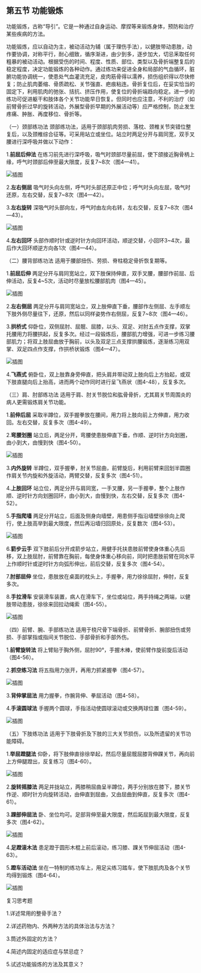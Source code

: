 ## 第五节 功能锻炼

功能锻炼，古称“导引”。它是一种通过自身运动、摩捏等来锻炼身体，预防和治疗某些疾病的方法。

功能锻炼，应以自动为主，被动活动为辅（属于理伤手法），以健肢带动患肢，动作要协调，对称平行，耐心细致，循序渐进，由少到多，逐步加大，切忌釆取任何粗暴的被动活动。根据受伤的时间、程度、性质、部位、类型以及骨折端整复后的稳定程度，决定功能锻炼的各种动作。通过练功来促进全身和局部的气血循环，脏腑功能协调统一，使患处气血灌流充足，皮肉筋骨得以濡养，损伤组织得以尽快修复；防止肌肉萎缩、骨质疏松、关节强直、疤痕粘连。骨折复位后，在妥实恰当的固定下，利用肌肉的弛张、拮抗、挤压作用，使复位的骨折端趋向稳定。进一步的练功可促进躯干和肢体各个关节功能早日恢复。但同时也应注意，不利的治疗（如前臂骨折过早的旋转活动，外展型骨折早期的外展活动等）应严格控制，防止发生疼痛、肿胀、再度移位、骨折等。

（一）颈部练功法 颈部练功法，适用于颈部肌肉劳损、落枕、颈椎关节突错位整复后，以及颈椎综合征等。可采用站立或坐位。站立时两足分开与肩同宽，双手叉腰进行深呼吸并做以下动作：

1.**前屈后伸法** 在练习前先进行深呼吸，吸气时颈部尽量前屈，使下颌接近胸骨柄上缘，呼气时颈部后伸至最大限度，反复7~8次（图4—41）。

![插图](./img/4-41.jpg)

2.**左右侧屈** 吸气时头向左侧，呼气时头部还原正中位；呼气时头向左屈，吸气时还原，左右交替，反复7~8次（图4—42）。

3.**左右旋转** 深吸气时头部向左，呼气时由左向右转，左右交替，反复7~8次（图4—43）。

![插图](./img/4-42、4-43、4-44.jpg)

4.**左右回环** 头部作顺时针或逆时针方向回环活动，顺逆交替，小回环3~4次，最后作大回环顺逆方向各1次（图4—44）。

（二）腰背部练功法 适用于腰部扭伤、劳损、脊柱稳定骨折恢复期等。

1.**前屈后伸** 两足分开与肩同宽站立，双下肢保持伸直，双手叉腰，腰部作前屈、后伸活动，反复4~5次，活动时尽量放松腰部肌肉（图4—45）。

![插图](./img/4-45、4-46.jpg)

2.**左右侧屈** 两足分开与肩同宽站立，双上肢伸直下垂，腰部作左侧屈、左手顺左下肢外侧尽量往下，还原，然后以同样姿势作右侧屈，反复7~8次（图4—46）。

3.**拱桥式** 仰卧位，双侧屈肘、屈髋、屈膝，以头、双足、对肘五点作支撑，双掌托腰用力将腰拱起，反复多次。经过一段锻炼后，腰部肌力增强，可进一步练习腰部肌力；将双上肢屈曲放于胸前，以头及双足三点支撑拱腰锻炼，逐渐练习用双掌、双足四点作支撑，作拱桥状锻炼（图4—47）。

![插图](./img/4-47、4-48.jpg)

4.**飞燕式** 俯卧位，双上肢靠身旁伸直，把头肩井带动双上肢向后上方抬起，或双下肢直腿向后上抬高，进而两个动作同时进行呈飞燕状（图4-48），反复多次。

（三）肩、肘部练功法 适用于肩、肘关节脱位和肱骨骨折，尤其肩关节周围炎的病人更需锻炼肩关节功能。

1.**前伸后屈** 采取半蹲位，双手握拳放在腰间，用力将上肢向前上方伸直，用力收回。左右交替，反复多次（图4-49）。

2.**弯腰划圈** 站立后，两足分开，弯腰使患肢伸直下垂，作顺、逆时针方向划圈，由小到大，由慢到快（图4-50）。

![插图](./img/4-49、4-50、4-51.jpg)

3.**内外旋转** 半蹲位，双手握拳，肘关节屈曲，前臂旋后，利用前臂来回划半圆圈作肩关节内旋和外旋活动，两臂交替，反复多次（图4-51）。

4.**上肢回环** 站立位，两足分开与肩同宽，一手叉腰，另一手握拳，整个上肢作顺、逆时针方向划圈回环，由小到大，由慢到快，左右交替，反复多次（图4-52）。

5.**手指爬墙** 两足分开站立，后面及侧身向墙壁，用患侧手指沿墙壁徐徐向上爬行，使上肢高举到最大限度，然后再沿墙归回原处，反复数次（图4-53）。

![插图](./img/4-52、4-53、4-54.jpg)

6.**箭步云手** 双下肢前后分开成箭步站立，用健手托扶患肢前臂使身体重心先后移，双上肢屈肘，前臂靠在胸前，每使身体重心移向前，同时把患肢前臂在同水平上作顺时针或逆时针方向弧形伸出，前后交替，反复多次（图4-54）。

7.**肘部屈伸** 坐位，患肢放在桌面的枕头上，手握拳，用力徐徐屈肘，伸肘，反复多次。

8.**手拉滑车** 安装滑车装置，病人在滑车下，坐位或站位，两手持绳之两端，以健肢带动患肢，徐徐来回拉动绳索（图4-55）。

![插图](./img/4-55.jpg)

（四）前臂、腕、手部练功法 适用于桡尺骨下端骨折、前臂骨折、腕部扭伤或劳损、手部掌指或指间关节脱位、手部骨折和手部外伤。

1.**前臂旋转法** 将上臂贴于胸外侧，屈肘90°，手握木棒，使前臂作旋前旋后活动（图4-56）。

2.**抓空练习法** 将五指用力张开，再用力抓紧握拳（图4-57）。

![插图](./img/4-56、4-57、4-58.jpg)

3.**背伸掌屈法** 用力握拳，作腕背伸、拳屈活动（图4-58）。

4.**手滚圆球法** 手握两个圆球，手指活动使圆球滚动或交换两球位置（图4-59）。

![插图](./img/4-59.jpg)

（五）下肢练功法 适用于下肢骨折及下肢的三大关节损伤，以及所遗留的关节功能障碍。

1.**举屈蹬腿法** 仰卧，将下肢伸直徐徐举起，然后尽量屈髋屈膝背伸踝关节，再向前上方伸腿蹬出，反复练习（图4-60）。

![插图](./img/4-60.jpg)

2.**旋转摇膝法** 两足并拢站立，两膝稍屈曲呈半蹲位，两手分别放在膝下，膝关节作逆、顺时针方向旋转活动，由伸直到屈曲，又由屈曲到伸直，反复多次（图4-61）。

3.**踝部伸屈法** 卧、坐位均可。足部背伸至最大限度，然后跖屈到最大限度，反复多次（图4-62）。

![插图](./img/4-61、4-62、4-63.jpg)

4.**足蹬滚木法** 患足蹬于圆形木棍上前后滚动，练习膝、踝关节伸屈活动（图4-63）。

5.**蹬车活动法** 坐在一特制的练功车上，用足尖练习踏车，使下肢肌肉及各个关节均得到锻炼（图4-64）。

![插图](./img/4-64.jpg)

复习思考题

1.详述常用的整骨手法？

2.详述药物内、外两种方法的具体治法与方法？

3.筒述外固定的方法？

4.简述内固定的适应症与禁忌症？

5.试述功能锻炼的方法及其意义？